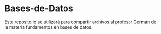 # Bases-de-Datos
Este repositorio se utilizará para compartir archivos al profesor Germán de la materia fundamentos en bases de datos.
